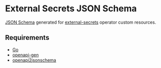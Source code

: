 # External Secrets JSON Schema

[JSON Schema](https://json-schema.org/) generated for 
[external-secrets](https://github.com/external-secrets/external-secrets/) 
operator custom resources.

## Requirements

- [Go](https://go.dev/)
- [openapi-gen](https://github.com/kubernetes/kube-openapi/tree/master/cmd/openapi-gen)
- [openapi2jsonschema](https://github.com/instrumenta/openapi2jsonschema)
